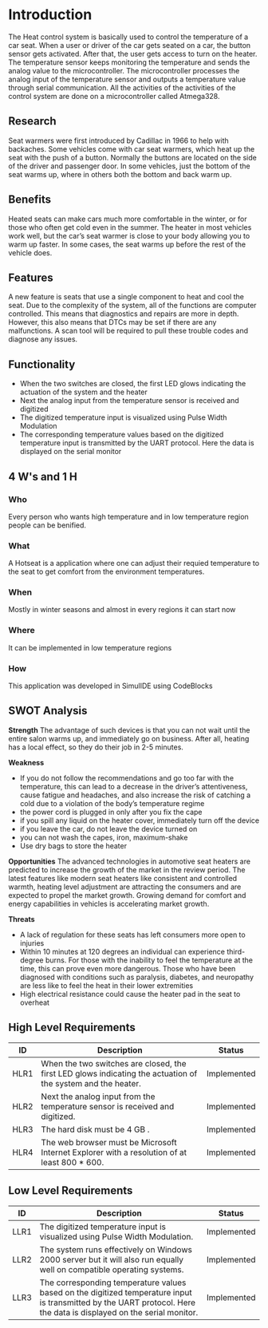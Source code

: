 # Introduction
The Heat control system is basically used to control the temperature of a car seat. When a user or driver of the car gets seated on a car, the button sensor gets activated. After that, the user gets access to turn on the heater. The temperature sensor keeps monitoring the temperature and sends the analog value to the microcontroller. The microcontroller processes the analog input of the temperature sensor and outputs a temperature value through serial communication. All the activities of the activities of the control system are done on a microcontroller called Atmega328.

## Research
Seat warmers were first introduced by Cadillac in 1966 to help with backaches. Some vehicles come with car seat warmers, which heat up the seat with the push of a button. Normally the buttons are located on the side of the driver and passenger door. In some vehicles, just the bottom of the seat warms up, where in others both the bottom and back warm up.

## Benefits
Heated seats can make cars much more comfortable in the winter, or for those who often get cold even in the summer. The heater in most vehicles work well, but the car’s seat warmer is close to your body allowing you to warm up faster. In some cases, the seat warms up before the rest of the vehicle does.

## Features
A new feature is seats that use a single component to heat and cool the seat. Due to the complexity of the system, all of the functions are computer controlled. This means that diagnostics and repairs are more in depth. However, this also means that DTCs may be set if there are any malfunctions. A scan tool will be required to pull these trouble codes and diagnose any issues.

 ## Functionality
- When the two switches are closed, the first LED glows indicating the actuation of the system and the heater
- Next the analog input from the temperature sensor is received and digitized
- The digitized temperature input is visualized using Pulse Width Modulation
- The corresponding temperature values based on the digitized temperature input is transmitted by the UART protocol. Here the data is displayed on the serial monitor
 
## 4 W's and 1 H
### Who
Every person who wants high temperature and in low temperature region people can be benified.

### What
A Hotseat is a application where one can adjust their requied temperature to the seat to get comfort from the environment temperatures.

### When
Mostly in winter seasons and almost in every regions it can start now

### Where
It can be implemented in low temperature regions

### How
This application was developed in SimulIDE using CodeBlocks

## SWOT Analysis
**Strength**
The advantage of such devices is that you can not wait until the entire salon warms up, and immediately go on business. After all, heating has a local effect, so they do their job in 2-5 minutes.

**Weakness**
- If you do not follow the recommendations and go too far with the temperature, this can lead to a decrease in the driver’s attentiveness, cause fatigue and headaches, and also increase the risk of catching a cold due to a violation of the body’s temperature regime
- the power cord is plugged in only after you fix the cape
- if you spill any liquid on the heater cover, immediately turn off the device
- if you leave the car, do not leave the device turned on
- you can not wash the capes, iron, maximum-shake
- Use dry bags to store the heater

**Opportunities**
The advanced technologies in automotive seat heaters are predicted to increase the growth of the market in the review period. The latest features like modern seat heaters like consistent and controlled warmth, heating level adjustment are attracting the consumers and are expected to propel the market growth. Growing demand for comfort and energy capabilities in vehicles is accelerating market growth. 

**Threats**
- A lack of regulation for these seats has left consumers more open to injuries
- Within 10 minutes at 120 degrees an individual can experience third-degree burns. For those with the inability to feel the temperature at the time, this can prove even more     dangerous. Those who have been diagnosed with conditions such as paralysis, diabetes, and neuropathy are less like to feel the heat in their lower extremities
- High electrical resistance could cause the heater pad in the seat to overheat

## High Level Requirements
| ID | Description | Status |
|------| ------| ------|
| HLR1 | When the two switches are closed, the first LED glows indicating the actuation of the system and the heater. | Implemented
|HLR2  | Next the analog input from the temperature sensor is received and digitized.| Implemented
|HLR3  | The hard disk must be 4 GB . |	Implemented
|HLR4  | The web browser must be Microsoft Internet Explorer with a resolution of at least 800 \* 600. |	Implemented

## Low Level Requirements

| ID | Description | Status |
|-------|------|------|
| LLR1 | The digitized temperature input is visualized using Pulse Width Modulation.| Implemented |
| LLR2 | The system runs effectively on Windows 2000 server but it will also run equally well on compatible operating systems.  | Implemented|
| LLR3 | The corresponding temperature values based on the digitized temperature input is transmitted by the UART protocol. Here the data is displayed on the serial monitor.| Implemented |



